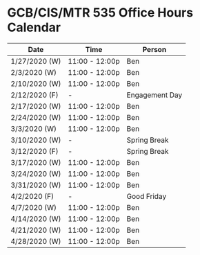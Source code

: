 # GCB/CIS/MTR 535 Office Hours Calendar

| Date           | Time           | Person         |
|----------------|----------------|----------------|
| 1/27/2020 (W)  | 11:00 - 12:00p | Ben            |
| 2/3/2020 (W)   | 11:00 - 12:00p | Ben            |
| 2/10/2020 (W)  | 11:00 - 12:00p | Ben            |
| 2/12/2020 (F)  | -              | Engagement Day |
| 2/17/2020 (W)  | 11:00 - 12:00p | Ben            |
| 2/24/2020 (W)  | 11:00 - 12:00p | Ben            |
| 3/3/2020 (W)   | 11:00 - 12:00p | Ben            |
| 3/10/2020 (W)  | -              | Spring Break   |
| 3/12/2020 (F)  | -              | Spring Break   |
| 3/17/2020 (W)  | 11:00 - 12:00p | Ben            |
| 3/24/2020 (W)  | 11:00 - 12:00p | Ben            |
| 3/31/2020 (W)  | 11:00 - 12:00p | Ben            |
| 4/2/2020 (F)   | -              | Good Friday    |
| 4/7/2020 (W)   | 11:00 - 12:00p | Ben            |
| 4/14/2020 (W)  | 11:00 - 12:00p | Ben            |
| 4/21/2020 (W)  | 11:00 - 12:00p | Ben            |
| 4/28/2020 (W)  | 11:00 - 12:00p | Ben            |